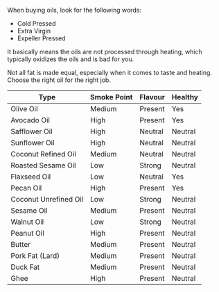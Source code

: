 When buying oils, look for the following words: 

- Cold Pressed
- Extra Virgin
- Expeller Pressed

It basically means the oils are not processed through heating, which typically oxidizes the oils and is bad for you.

Not all fat is made equal, especially when it comes to taste and heating. Choose the right oil for the right job.

|Type|Smoke Point|Flavour|Healthy|
|---|---|---|---|
|Olive Oil|Medium|Present|Yes|
|Avocado Oil|High|Present|Yes|
|Safflower Oil|High|Neutral|Neutral|
|Sunflower Oil|High|Neutral|Neutral|
|Coconut Refined Oil|Medium|Neutral|Neutral|
|Roasted Sesame Oil|Low|Strong|Neutral|
|Flaxseed Oil|Low|Neutral|Yes|
|Pecan Oil|High|Present|Yes|
|Coconut Unrefined Oil|Low|Strong|Neutral|
|Sesame Oil|Medium|Present|Neutral|
|Walnut Oil|Low|Strong|Neutral|
|Peanut Oil|High|Present|Neutral|
|Butter|Medium|Present|Neutral|
|Pork Fat (Lard)|Medium|Present|Neutral|
|Duck Fat|Medium|Present|Neutral|
|Ghee|High|Present|Neutral|
